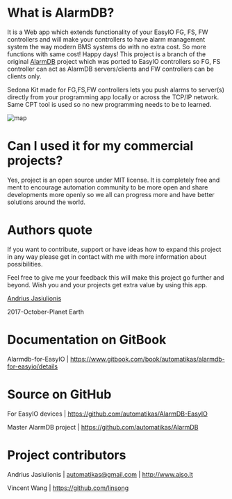 # What is AlarmDB?

It is a Web app which extends functionality of your EasyIO FG, FS, FW controllers and will make your controllers to have alarm management system the way modern BMS systems do with no extra cost. So more functions with same cost! Happy days!
This project is a branch of the original [AlarmDB](https://github.com/automatikas/AlarmDB) project which was ported to EasyIO controllers so FG, FS controller can act as AlarmDB servers/clients and FW controllers can be clients only.

Sedona Kit made for FG,FS,FW controllers lets you push alarms to server(s) directly from your programming app locally or across the TCP/IP network. Same CPT tool is used so no new programming needs to be to learned.

![map](https://github.com/automatikas/AlarmDB/raw/master/docs/img/network_leaf.PNG)

# Can I used it for my commercial projects?
Yes, project is an open source under MIT license. It is completely free and ment to encourage automation community to be more open and share developments more openly so we all can progress more and have better solutions around the world.

# Authors quote
If you want to contribute, support or have ideas how to expand this project in any way please get in contact with me with more information about possibilities.

Feel free to give me your feedback this will make this project go further and beyond. Wish you and your projects get extra value by using this app.

[Andrius Jasiulionis](https://www.linkedin.com/in/andriusjasiulionis/)

2017-October-Planet Earth
# Documentation on GitBook
Alarmdb-for-EasyIO | https://www.gitbook.com/book/automatikas/alarmdb-for-easyio/details

# Source on GitHub
For EasyIO devices | https://github.com/automatikas/AlarmDB-EasyIO

Master AlarmDB project | https://github.com/automatikas/AlarmDB

# Project contributors
Andrius Jasiulionis | automatikas@gmail.com | http://www.ajso.lt

Vincent Wang | https://github.com/linsong
